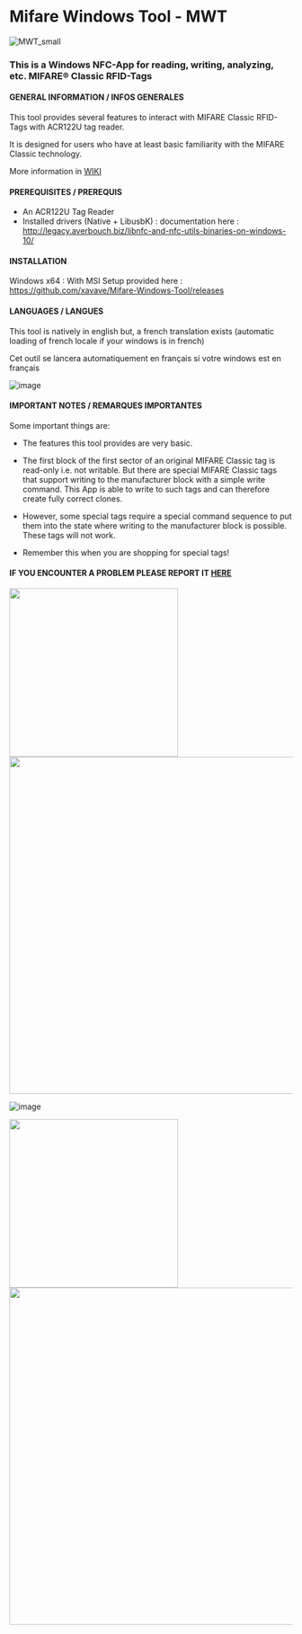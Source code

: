 ﻿# Mifare Windows Tool - MWT 
 ![MWT_small](https://user-images.githubusercontent.com/3501675/73345370-3cb78d80-4284-11ea-8c17-e67fa8b54adc.png)
 
### This is a Windows NFC-App for reading, writing, analyzing, etc. MIFARE® Classic RFID-Tags

#### GENERAL INFORMATION / INFOS GENERALES

This tool provides several features to interact with MIFARE Classic RFID-Tags with ACR122U tag reader.

It is designed for users who have at least basic familiarity with the MIFARE Classic technology.

More information in <a href="https://github.com/xavave/Mifare-Windows-Tool/wiki">WIKI<a/> 

#### PREREQUISITES / PREREQUIS

- An ACR122U Tag Reader
- Installed drivers (Native + LibusbK) : documentation here : http://legacy.averbouch.biz/libnfc-and-nfc-utils-binaries-on-windows-10/

#### INSTALLATION

Windows x64 : With MSI Setup provided here : https://github.com/xavave/Mifare-Windows-Tool/releases  
 
#### LANGUAGES / LANGUES

This tool is natively in english but, a french translation exists (automatic loading of french locale if your windows is in french)

Cet outil se lancera automatiquement en français si votre windows est en français

![image](https://user-images.githubusercontent.com/3501675/73377680-b0c35700-42bf-11ea-8002-4fda409fd045.png)


#### IMPORTANT NOTES / REMARQUES IMPORTANTES

Some important things are:

- The features this tool provides are very basic.

- The first block of the first sector of an original
MIFARE Classic tag is read-only i.e. not writable. But there
are special MIFARE Classic tags that support writing to the
manufacturer block with a simple write command. This App is able to
write to such tags and can therefore create fully correct clones.

- However, some special tags require a special command sequence
to put them into the state where writing to the manufacturer block is possible.
These tags will not work.

- Remember this when you are shopping for special tags!

#### IF YOU ENCOUNTER A PROBLEM PLEASE REPORT IT <a href="https://github.com/xavave/Mifare-Windows-Tool/issues">HERE</a> 

<img src="https://user-images.githubusercontent.com/3501675/73281623-8c4c7980-41f0-11ea-967b-f649b0147f0a.png" width="300" height="auto" />
 
<img src="https://user-images.githubusercontent.com/3501675/73309783-3f35cb00-4223-11ea-9df6-73375f301b28.png" width="600" height="auto" /> 

![image](https://user-images.githubusercontent.com/3501675/73364730-57e9c380-42ab-11ea-8a4c-31f3b0dace5c.png)

<img src="https://user-images.githubusercontent.com/3501675/73280408-c3219000-41ee-11ea-8e17-c7e6b5b952b8.png" width="300" height="auto" /> 
 <img src="https://user-images.githubusercontent.com/3501675/73311455-b91b8380-4226-11ea-8ff7-c53153d2ab51.png" width="600" height="auto" />  

